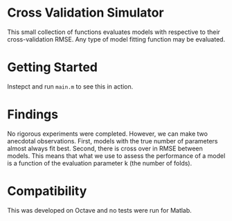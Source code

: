 # Cross Validation Simulator

This small collection of functions evaluates models with respective to their
cross-validation RMSE. Any type of model fitting function may be evaluated.

# Getting Started

Instepct and run `main.m` to see this in action.

# Findings

No rigorous experiments were completed. However, we can make two anecdotal 
observations.
First, models with the true number of parameters almost always fit best. 
Second, there is cross over in RMSE between models. This means that what we 
use to assess the performance of a model is a function of the evaluation 
parameter k (the number of folds).

# Compatibility

This was developed on Octave and no tests were run for Matlab.
